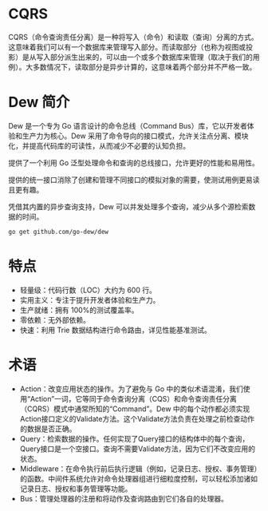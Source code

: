 # CQRS
CQRS（命令查询责任分离）是一种将写入（命令）和读取（查询）分离的方式。这意味着我们可以有一个数据库来管理写入部分。而读取部分（也称为视图或投影）是从写入部分派生出来的，可以由一个或多个数据库来管理（取决于我们的用例）。大多数情况下，读取部分是异步计算的，这意味着两个部分并不严格一致。

# Dew 简介
Dew 是一个专为 Go 语言设计的命令总线（Command Bus）库，它以开发者体验和生产力为核心。Dew 采用了命令导向的接口模式，允许关注点分离、模块化，并提高代码库的可读性，从而减少不必要的认知负担。

提供了一个利用 Go 泛型处理命令和查询的总线接口，允许更好的性能和易用性。

提供的统一接口消除了创建和管理不同接口的模拟对象的需要，使测试用例更易读且更有趣。

凭借其内置的异步查询支持，Dew 可以并发处理多个查询，减少从多个源检索数据的时间。


```sh
go get github.com/go-dew/dew
```

# 特点
* 轻量级：代码行数（LOC）大约为 600 行。
* 实用主义：专注于提升开发者体验和生产力。
* 生产就绪：拥有 100%的测试覆盖率。
* 零依赖：无外部依赖。
* 快速：利用 Trie 数据结构进行命令路由，详见性能基准测试。

# 术语

* Action：改变应用状态的操作。为了避免与 Go 中的类似术语混淆，我们使用“Action”一词，它等同于命令查询分离（CQS）和命令查询责任分离（CQRS）模式中通常所知的“Command”。Dew 中的每个动作都必须实现Action接口定义的Validate方法。这个Validate方法负责在处理之前检查动作的数据是否正确。
* Query：检索数据的操作。任何实现了Query接口的结构体中的每个查询，Query接口是一个空接口。查询不需要Validate方法，因为它们不改变应用的状态。
* Middleware：在命令执行前后执行逻辑（例如，记录日志、授权、事务管理）的函数。中间件系统允许对命令处理器组进行细粒度控制，可以轻松添加诸如记录日志、授权和事务管理等功能。
* Bus：管理处理器的注册和将动作及查询路由到它们各自的处理器。
